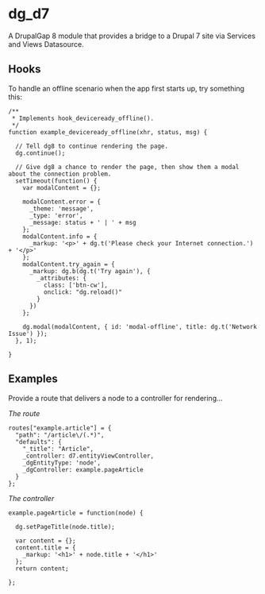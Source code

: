 # dg_d7

A DrupalGap 8 module that provides a bridge to a Drupal 7 site via Services and Views Datasource.

## Hooks

To handle an offline scenario when the app first starts up, try something this:

```
/**
 * Implements hook_deviceready_offline().
 */
function example_deviceready_offline(xhr, status, msg) {

  // Tell dg8 to continue rendering the page.
  dg.continue();

  // Give dg8 a chance to render the page, then show them a modal about the connection problem.
  setTimeout(function() {
    var modalContent = {};

    modalContent.error = {
      _theme: 'message',
      _type: 'error',
      _message: status + ' | ' + msg
    };
    modalContent.info = {
      _markup: '<p>' + dg.t('Please check your Internet connection.') + '</p>'
    };
    modalContent.try_again = {
      _markup: dg.b(dg.t('Try again'), {
        _attributes: {
          class: ['btn-cw'],
          onclick: "dg.reload()"
        }
      })
    };

    dg.modal(modalContent, { id: 'modal-offline', title: dg.t('Network Issue') });
  }, 1);

}
```

## Examples

Provide a route that delivers a node to a controller for rendering...

*The route*
```
routes["example.article"] = {
  "path": "/article\/(.*)",
  "defaults": {
    "_title": "Article",
    _controller: d7.entityViewController,
    _dgEntityType: 'node',
    _dgController: example.pageArticle
  }
};
```
*The controller*
```
example.pageArticle = function(node) {

  dg.setPageTitle(node.title);
  
  var content = {};
  content.title = {
    _markup: '<h1>' + node.title + '</h1>'
  };
  return content;
  
};
```
